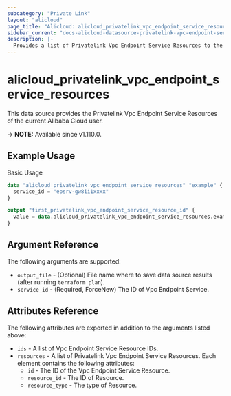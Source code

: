```yaml
---
subcategory: "Private Link"
layout: "alicloud"
page_title: "Alicloud: alicloud_privatelink_vpc_endpoint_service_resources"
sidebar_current: "docs-alicloud-datasource-privatelink-vpc-endpoint-service-resources"
description: |-
  Provides a list of Privatelink Vpc Endpoint Service Resources to the user.
---
```


# alicloud_privatelink_vpc_endpoint_service_resources

This data source provides the Privatelink Vpc Endpoint Service Resources of the current Alibaba Cloud user.

-> **NOTE:** Available since v1.110.0.

## Example Usage

Basic Usage

```terraform
data "alicloud_privatelink_vpc_endpoint_service_resources" "example" {
  service_id = "epsrv-gw8ii1xxxx"
}

output "first_privatelink_vpc_endpoint_service_resource_id" {
  value = data.alicloud_privatelink_vpc_endpoint_service_resources.example.resources.0.id
}
```

## Argument Reference

The following arguments are supported:

* `output_file` - (Optional) File name where to save data source results (after running `terraform plan`).
* `service_id` - (Required, ForceNew) The ID of Vpc Endpoint Service.

## Attributes Reference

The following attributes are exported in addition to the arguments listed above:

* `ids` - A list of Vpc Endpoint Service Resource IDs.
* `resources` - A list of Privatelink Vpc Endpoint Service Resources. Each element contains the following attributes:
  * `id` - The ID of the Vpc Endpoint Service Resource.
  * `resource_id` - The ID of Resource.
  * `resource_type` - The type of Resource.
